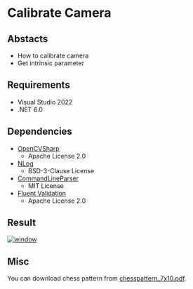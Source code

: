 # Calibrate Camera

## Abstacts

* How to calibrate camera
* Get intrinsic parameter

## Requirements

* Visual Studio 2022
* .NET 6.0

## Dependencies

* [OpenCVSharp](https://github.com/shimat/opencvsharp)
  * Apache License 2.0
* [NLog](https://github.com/NLog/NLog)
  * BSD-3-Clause License
* [CommandLineParser](https://github.com/commandlineparser/commandline)
  * MIT License
* [Fluent Validation](https://github.com/FluentValidation/FluentValidation)
  * Apache License 2.0

## Result

[![window](./images/01.png "window")](./images/01.png)

## Misc

You can download chess pattern from [chesspattern_7x10.pdf](http://opencv.jp/sample/pics/chesspattern_7x10.pdf).